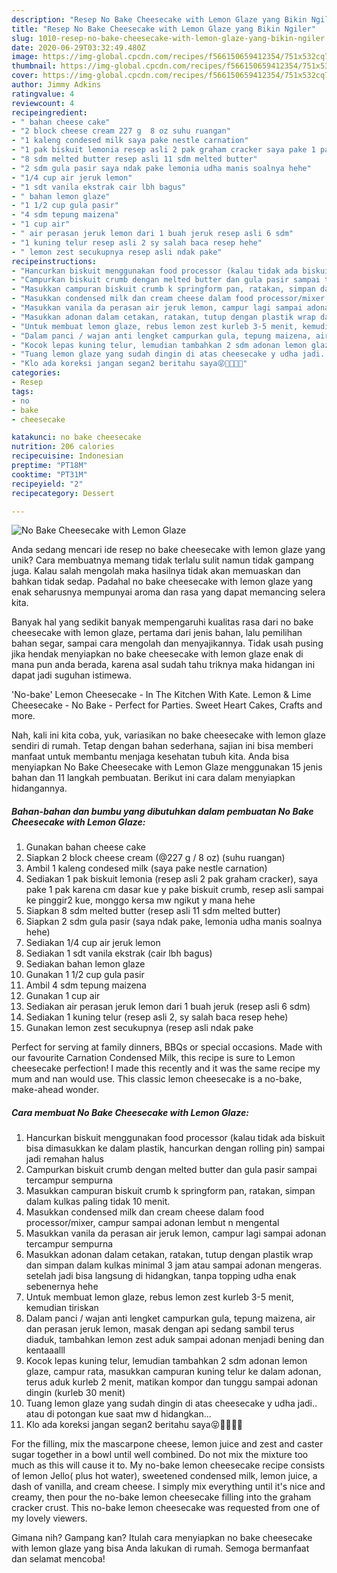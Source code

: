 ```yaml
---
description: "Resep No Bake Cheesecake with Lemon Glaze yang Bikin Ngiler"
title: "Resep No Bake Cheesecake with Lemon Glaze yang Bikin Ngiler"
slug: 1010-resep-no-bake-cheesecake-with-lemon-glaze-yang-bikin-ngiler
date: 2020-06-29T03:32:49.480Z
image: https://img-global.cpcdn.com/recipes/f566150659412354/751x532cq70/no-bake-cheesecake-with-lemon-glaze-foto-resep-utama.jpg
thumbnail: https://img-global.cpcdn.com/recipes/f566150659412354/751x532cq70/no-bake-cheesecake-with-lemon-glaze-foto-resep-utama.jpg
cover: https://img-global.cpcdn.com/recipes/f566150659412354/751x532cq70/no-bake-cheesecake-with-lemon-glaze-foto-resep-utama.jpg
author: Jimmy Adkins
ratingvalue: 4
reviewcount: 4
recipeingredient:
- " bahan cheese cake"
- "2 block cheese cream 227 g  8 oz suhu ruangan"
- "1 kaleng condesed milk saya pake nestle carnation"
- "1 pak biskuit lemonia resep asli 2 pak graham cracker saya pake 1 pak karena cm dasar kue y pake biskuit crumb resep asli sampai ke pinggir2 kue monggo kersa mw ngikut y mana hehe"
- "8 sdm melted butter resep asli 11 sdm melted butter"
- "2 sdm gula pasir saya ndak pake lemonia udha manis soalnya hehe"
- "1/4 cup air jeruk lemon"
- "1 sdt vanila ekstrak cair lbh bagus"
- " bahan lemon glaze"
- "1 1/2 cup gula pasir"
- "4 sdm tepung maizena"
- "1 cup air"
- " air perasan jeruk lemon dari 1 buah jeruk resep asli 6 sdm"
- "1 kuning telur resep asli 2 sy salah baca resep hehe"
- " lemon zest secukupnya resep asli ndak pake"
recipeinstructions:
- "Hancurkan biskuit menggunakan food processor (kalau tidak ada biskuit bisa dimasukkan ke dalam plastik, hancurkan dengan rolling pin) sampai jadi remahan halus"
- "Campurkan biskuit crumb dengan melted butter dan gula pasir sampai tercampur sempurna"
- "Masukkan campuran biskuit crumb k springform pan, ratakan, simpan dalam kulkas paling tidak 10 menit."
- "Masukkan condensed milk dan cream cheese dalam food processor/mixer, campur sampai adonan lembut n mengental"
- "Masukkan vanila da perasan air jeruk lemon, campur lagi sampai adonan tercampur sempurna"
- "Masukkan adonan dalam cetakan, ratakan, tutup dengan plastik wrap dan simpan dalam kulkas minimal 3 jam atau sampai adonan mengeras. setelah jadi bisa langsung di hidangkan, tanpa topping udha enak sebenernya hehe"
- "Untuk membuat lemon glaze, rebus lemon zest kurleb 3-5 menit, kemudian tiriskan"
- "Dalam panci / wajan anti lengket campurkan gula, tepung maizena, air dan perasan jeruk lemon, masak dengan api sedang sambil terus diaduk, tambahkan lemon zest aduk sampai adonan menjadi bening dan kentaaalll"
- "Kocok lepas kuning telur, lemudian tambahkan 2 sdm adonan lemon glaze, campur rata, masukkan campuran kuning telur ke dalam adonan, terus aduk kurleb 2 menit, matikan kompor dan tunggu sampai adonan dingin (kurleb 30 menit)"
- "Tuang lemon glaze yang sudah dingin di atas cheesecake y udha jadi.. atau di potongan kue saat mw d hidangkan..."
- "Klo ada koreksi jangan segan2 beritahu saya😝🙏🏻🙏🏻"
categories:
- Resep
tags:
- no
- bake
- cheesecake

katakunci: no bake cheesecake 
nutrition: 206 calories
recipecuisine: Indonesian
preptime: "PT18M"
cooktime: "PT31M"
recipeyield: "2"
recipecategory: Dessert

---
```



![No Bake Cheesecake with Lemon Glaze](https://img-global.cpcdn.com/recipes/f566150659412354/751x532cq70/no-bake-cheesecake-with-lemon-glaze-foto-resep-utama.jpg)

Anda sedang mencari ide resep no bake cheesecake with lemon glaze yang unik? Cara membuatnya memang tidak terlalu sulit namun tidak gampang juga. Kalau salah mengolah maka hasilnya tidak akan memuaskan dan bahkan tidak sedap. Padahal no bake cheesecake with lemon glaze yang enak seharusnya mempunyai aroma dan rasa yang dapat memancing selera kita.

Banyak hal yang sedikit banyak mempengaruhi kualitas rasa dari no bake cheesecake with lemon glaze, pertama dari jenis bahan, lalu pemilihan bahan segar, sampai cara mengolah dan menyajikannya. Tidak usah pusing jika hendak menyiapkan no bake cheesecake with lemon glaze enak di mana pun anda berada, karena asal sudah tahu triknya maka hidangan ini dapat jadi suguhan istimewa.

&#39;No-bake&#39; Lemon Cheesecake - In The Kitchen With Kate. Lemon &amp; Lime Cheesecake - No Bake - Perfect for Parties. Sweet Heart Cakes, Crafts and more.


Nah, kali ini kita coba, yuk, variasikan no bake cheesecake with lemon glaze sendiri di rumah. Tetap dengan bahan sederhana, sajian ini bisa memberi manfaat untuk membantu menjaga kesehatan tubuh kita. Anda bisa menyiapkan No Bake Cheesecake with Lemon Glaze menggunakan 15 jenis bahan dan 11 langkah pembuatan. Berikut ini cara dalam menyiapkan hidangannya.

<!--inarticleads1-->

##### Bahan-bahan dan bumbu yang dibutuhkan dalam pembuatan No Bake Cheesecake with Lemon Glaze:

1. Gunakan  bahan cheese cake
1. Siapkan 2 block cheese cream (@227 g / 8 oz) (suhu ruangan)
1. Ambil 1 kaleng condesed milk (saya pake nestle carnation)
1. Sediakan 1 pak biskuit lemonia (resep asli 2 pak graham cracker), saya pake 1 pak karena cm dasar kue y pake biskuit crumb, resep asli sampai ke pinggir2 kue, monggo kersa mw ngikut y mana hehe
1. Siapkan 8 sdm melted butter (resep asli 11 sdm melted butter)
1. Siapkan 2 sdm gula pasir (saya ndak pake, lemonia udha manis soalnya hehe)
1. Sediakan 1/4 cup air jeruk lemon
1. Sediakan 1 sdt vanila ekstrak (cair lbh bagus)
1. Sediakan  bahan lemon glaze
1. Gunakan 1 1/2 cup gula pasir
1. Ambil 4 sdm tepung maizena
1. Gunakan 1 cup air
1. Sediakan  air perasan jeruk lemon dari 1 buah jeruk (resep asli 6 sdm)
1. Sediakan 1 kuning telur (resep asli 2, sy salah baca resep hehe)
1. Gunakan  lemon zest secukupnya (resep asli ndak pake


Perfect for serving at family dinners, BBQs or special occasions. Made with our favourite Carnation Condensed Milk, this recipe is sure to Lemon cheesecake perfection! I made this recently and it was the same recipe my mum and nan would use. This classic lemon cheesecake is a no-bake, make-ahead wonder. 

<!--inarticleads2-->

##### Cara membuat No Bake Cheesecake with Lemon Glaze:

1. Hancurkan biskuit menggunakan food processor (kalau tidak ada biskuit bisa dimasukkan ke dalam plastik, hancurkan dengan rolling pin) sampai jadi remahan halus
1. Campurkan biskuit crumb dengan melted butter dan gula pasir sampai tercampur sempurna
1. Masukkan campuran biskuit crumb k springform pan, ratakan, simpan dalam kulkas paling tidak 10 menit.
1. Masukkan condensed milk dan cream cheese dalam food processor/mixer, campur sampai adonan lembut n mengental
1. Masukkan vanila da perasan air jeruk lemon, campur lagi sampai adonan tercampur sempurna
1. Masukkan adonan dalam cetakan, ratakan, tutup dengan plastik wrap dan simpan dalam kulkas minimal 3 jam atau sampai adonan mengeras. setelah jadi bisa langsung di hidangkan, tanpa topping udha enak sebenernya hehe
1. Untuk membuat lemon glaze, rebus lemon zest kurleb 3-5 menit, kemudian tiriskan
1. Dalam panci / wajan anti lengket campurkan gula, tepung maizena, air dan perasan jeruk lemon, masak dengan api sedang sambil terus diaduk, tambahkan lemon zest aduk sampai adonan menjadi bening dan kentaaalll
1. Kocok lepas kuning telur, lemudian tambahkan 2 sdm adonan lemon glaze, campur rata, masukkan campuran kuning telur ke dalam adonan, terus aduk kurleb 2 menit, matikan kompor dan tunggu sampai adonan dingin (kurleb 30 menit)
1. Tuang lemon glaze yang sudah dingin di atas cheesecake y udha jadi.. atau di potongan kue saat mw d hidangkan...
1. Klo ada koreksi jangan segan2 beritahu saya😝🙏🏻🙏🏻


For the filling, mix the mascarpone cheese, lemon juice and zest and caster sugar together in a bowl until well combined. Do not mix the mixture too much as this will cause it to. My no-bake lemon cheesecake recipe consists of lemon Jello( plus hot water), sweetened condensed milk, lemon juice, a dash of vanilla, and cream cheese. I simply mix everything until it&#39;s nice and creamy, then pour the no-bake lemon cheesecake filling into the graham cracker crust. This no-bake lemon cheesecake was requested from one of my lovely viewers. 

Gimana nih? Gampang kan? Itulah cara menyiapkan no bake cheesecake with lemon glaze yang bisa Anda lakukan di rumah. Semoga bermanfaat dan selamat mencoba!
